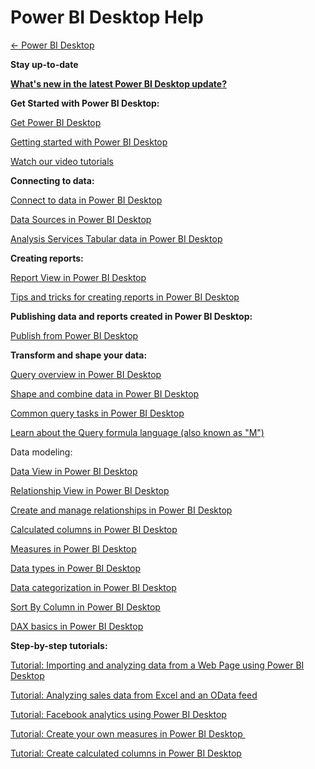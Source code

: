 ﻿<properties 
   pageTitle="Power BI Desktop Help"
   description="Power BI Desktop Help"
   services="powerbi" 
   documentationCenter="" 
   authors="v-anpasi" 
   manager="mblythe" 
   editor=""
   tags=""/>
 
<tags
   ms.service="powerbi"
   ms.devlang="NA"
   ms.topic="article"
   ms.tgt_pltfrm="NA"
   ms.workload="powerbi"
   ms.date="09/28/2015"
   ms.author="v-anpasi"/>
# Power BI Desktop Help

[← Power BI Desktop](https://support.powerbi.com/knowledgebase/topics/68530-power-bi-desktop)

**Stay up-to-date**

**[What's new in the latest Power BI Desktop update?](https://support.powerbi.com/knowledgebase/articles/489224-what-s-new-in-the-latest-power-bi-designer-preview)**

**Get Started with Power BI Desktop:**

[Get Power BI Desktop](https://support.powerbi.com/knowledgebase/articles/464158-get-the-power-bi-designer-preview)

[Getting started with Power BI Desktop](https://support.powerbi.com/knowledgebase/articles/471664-getting-started-with-power-bi-designer)

[Watch our video tutorials](https://support.powerbi.com/knowledgebase/articles/461292-power-bi-designer-videos)

**Connecting to data:**

[Connect to data in Power BI Desktop](https://support.powerbi.com/knowledgebase/articles/471635-connect-to-data-in-power-bi-designer)

[Data Sources in Power BI Desktop](https://support.powerbi.com/knowledgebase/articles/471643-data-sources-in-power-bi-designer)

[Analysis Services Tabular data in Power BI Desktop](https://support.powerbi.com/knowledgebase/articles/665278-analysis-services-tabular-data-in-power-bi-desktop)

**Creating reports:**

[Report View in Power BI Desktop](https://support.powerbi.com/knowledgebase/articles/461283-report-view-in-power-bi-designer)

[Tips and tricks for creating reports in Power BI Desktop](https://support.powerbi.com/knowledgebase/articles/464157-tips-and-tricks-for-creating-reports-in-power-bi-d)

**Publishing data and reports created in Power BI Desktop:**

[Publish from Power BI Desktop](https://support.powerbi.com/knowledgebase/articles/461278-upload-power-bi-designer-files)

**Transform and shape your data:**

[Query overview in Power BI Desktop](https://support.powerbi.com/knowledgebase/articles/471646-query-overview-in-power-bi-designer)

[Shape and combine data in Power BI Desktop](https://support.powerbi.com/knowledgebase/articles/471644-shape-and-combine-data-in-power-bi-designer)

[Common query tasks in Power BI Desktop](https://support.powerbi.com/knowledgebase/articles/471648-common-query-tasks-in-power-bi-designer)

[Learn about the Query formula language (also known as "M")](https://support.office.com/article/Learn-about-Power-Query-formulas-6bc50988-022b-4799-a709-f8aafdee2b2f?CorrelationId=4382f78a-d3a8-4c19-90ab-abf4b09a21a8&ui=en-US&rs=en-US&ad=US)

Data modeling:

[Data View in Power BI Desktop](https://support.powerbi.com/knowledgebase/articles/663202-data-view-in-power-bi-desktop)

[Relationship View in Power BI Desktop](https://support.powerbi.com/knowledgebase/articles/663229-relationship-view-in-power-bi-desktop)

[Create and manage relationships in Power BI Desktop](https://support.powerbi.com/knowledgebase/articles/464155-create-and-manage-relationships-in-power-bi-design)

[Calculated columns in Power BI Desktop](http://support.powerbi.com/knowledgebase/articles/590598)

[Measures in Power BI Desktop](https://support.powerbi.com/knowledgebase/articles/554577-measures-in-power-bi-designer)

[Data types in Power BI Desktop](https://support.powerbi.com/knowledgebase/articles/558030-data-types-in-power-bi-designer)

[Data categorization in Power BI Desktop](http://support.powerbi.com/knowledgebase/articles/594282)

[Sort By Column in Power BI Desktop](http://support.powerbi.com/knowledgebase/articles/592116)

[DAX basics in Power BI Desktop](https://support.powerbi.com/knowledgebase/articles/554619-quickstart-learn-dax-basics-in-power-bi-designer)


**Step-by-step tutorials:**

[Tutorial: Importing and analyzing data from a Web Page using Power BI Desktop](https://support.powerbi.com/knowledgebase/articles/461315-tutorial-importing-and-analyzing-data-from-a-web)

[Tutorial: Analyzing sales data from Excel and an OData feed](https://support.powerbi.com/knowledgebase/articles/471597-tutorial-analyzing-sales-data-from-excel-and-an-o)

[Tutorial: Facebook analytics using Power BI Desktop](https://support.powerbi.com/knowledgebase/articles/461312-tutorial-facebook-analytics-using-power-bi-design)

[Tutorial: Create your own measures in Power BI Desktop ](https://support.powerbi.com/knowledgebase/articles/556656-tutorial-create-your-own-measures-in-power-bi-des)

[Tutorial: Create calculated columns in Power BI Desktop](http://support.powerbi.com/knowledgebase/articles/590610)

